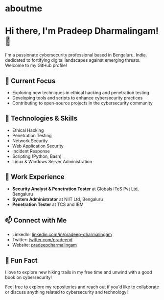 # aboutme

# Hi there, I'm Pradeep Dharmalingam! 👋

I'm a passionate cybersecurity professional based in Bengaluru, India, dedicated to fortifying digital landscapes against emerging threats. Welcome to my GitHub profile!

## 🔭 Current Focus

- Exploring new techniques in ethical hacking and penetration testing
- Developing tools and scripts to enhance cybersecurity practices
- Contributing to open-source projects in the cybersecurity community

## 🌱 Technologies & Skills

- Ethical Hacking
- Penetration Testing
- Network Security
- Web Application Security
- Incident Response
- Scripting (Python, Bash)
- Linux & Windows Server Administration

## 💼 Work Experience

- **Security Analyst & Penetration Tester** at Globals ITeS Pvt Ltd, Bengaluru
- **System Administrator** at NIIT Ltd, Bengaluru
- **Penetration Tester** at TCS and IBM

## 📫 Connect with Me

- LinkedIn: [linkedin.com/in/pradeep-dharmalingam](https://www.linkedin.com/in/pradeep-dharmalingam)
- Twitter: [twitter.com/pradeepd](https://twitter.com/pradeepd)
- Website: [pradeepdharmalingam](https://sites.google.com/view/pradeep-dharmalingam)

## 🚀 Fun Fact

I love to explore new hiking trails in my free time and unwind with a good book on cybersecurity!

Feel free to explore my repositories and reach out if you'd like to collaborate or discuss anything related to cybersecurity and technology!

